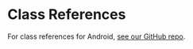 # Class References

For class references for Android, [see our GitHub repo](https://github.com/CreativeSDK/android-getting-started-samples/tree/master/documentation/references).

